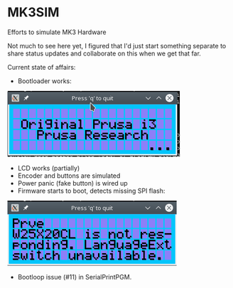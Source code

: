# MK3SIM
Efforts to simulate MK3 Hardware

Not much to see here yet, I figured that I'd just start something separate to share status updates and collaborate on this when we get that far.

Current state of affairs:
- Bootloader works:

![](images/bootloader.png)

- LCD works (partially)
- Encoder and buttons are simulated
- Power panic (fake button) is wired up
- Firmware starts to boot, detects missing SPI flash:

![](images/W25X20CL.png)

- Bootloop issue (#11) in SerialPrintPGM.
